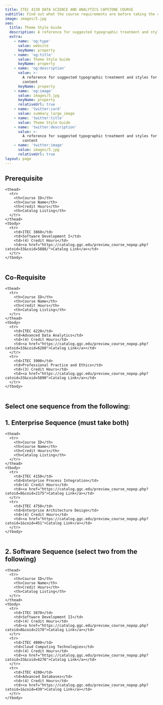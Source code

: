 ```yaml
---
title: ITEC 4230 DATA SCIENCE AND ANALYTICS CAPSTONE COURSE
subtitle: Find out what the course requirements are before taking the class.
image: images/5.jpg
seo:
  title: Theme Style Guide
  description: A reference for suggested typographic treatment and styles for your content
  extra:
    - name: 'og:type'
      value: website
      keyName: property
    - name: 'og:title'
      value: Theme Style Guide
      keyName: property
    - name: 'og:description'
      value: >-
        A reference for suggested typographic treatment and styles for your
        content
      keyName: property
    - name: 'og:image'
      value: images/5.jpg
      keyName: property
      relativeUrl: true
    - name: 'twitter:card'
      value: summary_large_image
    - name: 'twitter:title'
      value: Theme Style Guide
    - name: 'twitter:description'
      value: >-
        A reference for suggested typographic treatment and styles for your
        content
    - name: 'twitter:image'
      value: images/5.jpg
      relativeUrl: true
layout: page
---
```


## Prerequisite 


<div class="responsive-table">
  <table>
     
    <thead>
      <tr>
        <th>Course ID</th> 
        <th>Course Name</th>
        <th>Credit Hours</th> 
        <th>Catalog Listing</th>
      </tr>
    </thead>
    <tbody>
      <tr>
        <td>ITEC 3860</td>
        <td>Software Development I</td> 
        <td>(4) Credit Hours</td> 
        <td><a href="https://catalog.ggc.edu/preview_course_nopop.php?catoid=33&coid=5888/">Catalog Link</a></td>
      </tr>
    </tbody>
    
  </table>
</div>

## Co-Requisite 


<div class="responsive-table">
  <table>
     
    <thead>
      <tr>
        <th>Course ID</th> 
        <th>Course Name</th>
        <th>Credit Hours</th> 
        <th>Catalog Listing</th>
      </tr>
    </thead>
    <tbody>
      <tr>
        <td>ITEC 4220</td>
        <td>Advanced Data Analytics</td> 
        <td>(4) Credit Hours</td> 
        <td><a href="https://catalog.ggc.edu/preview_course_nopop.php?catoid=33&coid=6260">Catalog Link</a></td>
      </tr>
      <tr>
        <td>ITEC 3900</td>
        <td>Professional Practice and Ethics</td> 
        <td>(3) Credit Hours</td> 
        <td><a href="https://catalog.ggc.edu/preview_course_nopop.php?catoid=33&coid=5890">Catalog Link</a></td>
      </tr>
    </tbody>
    
  </table>
</div>

## Select one sequence from the following:
## 1. Enterprise Sequence (must take both)


<div class="responsive-table">
  <table>
     
    <thead>
      <tr>
        <th>Course ID</th> 
        <th>Course Name</th>
        <th>Credit Hours</th> 
        <th>Catalog Listing</th>
      </tr>
    </thead>
    <tbody>
      <tr>
        <td>ITEC 4150</td>
        <td>Enterprise Process Integration</td> 
        <td>(4) Credit Hours</td> 
        <td><a href="https://catalog.ggc.edu/preview_course_nopop.php?catoid=8&coid=2175">Catalog Link</a></td>
      </tr>
      <tr>
        <td>ITEC 4750</td>
        <td>Enterprise Architecture Design</td> 
        <td>(4) Credit Hours</td> 
        <td><a href="https://catalog.ggc.edu/preview_course_nopop.php?catoid=1&coid=451">Catalog Link</a></td>
      </tr>
    </tbody>
    
  </table>
</div>

## 2. Software Sequence (select two from the following)


<div class="responsive-table">
  <table>
     
    <thead>
      <tr>
        <th>Course ID</th> 
        <th>Course Name</th>
        <th>Credit Hours</th> 
        <th>Catalog Listing</th>
      </tr>
    </thead>
    <tbody>
      <tr>
        <td>ITEC 3870</td>
        <td>Software Development II</td> 
        <td>(4) Credit Hours</td> 
        <td><a href="https://catalog.ggc.edu/preview_course_nopop.php?catoid=8&coid=2170">Catalog Link</a></td>
      </tr>
      <tr>
        <td>ITEC 4000</td>
        <td>Cloud Computing Technologies</td> 
        <td>(4) Credit Hours</td> 
        <td><a href="https://catalog.ggc.edu/preview_course_nopop.php?catoid=33&coid=6276">Catalog Link</a></td>
      </tr>
      <tr>
        <td>ITEC 4200</td>
        <td>Advanced Databases</td> 
        <td>(4) Credit Hours</td> 
        <td><a href="https://catalog.ggc.edu/preview_course_nopop.php?catoid=1&coid=439">Catalog Link</a></td>
      </tr>
    </tbody>
    
  </table>
</div>

